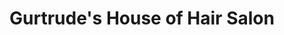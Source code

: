 ---
title: "Gurtrude's House of Hair Salon"
url: /colorado-springs/gurtrudes-house-of-hair-salon/
shop: hairdresser
---